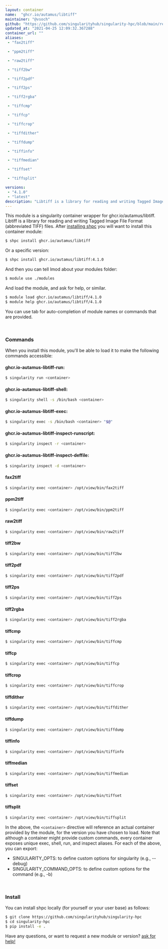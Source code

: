 ```yaml
---
layout: container
name:  "ghcr.io/autamus/libtiff"
maintainer: "@vsoch"
github: "https://github.com/singularityhub/singularity-hpc/blob/main/registry/ghcr.io/autamus/libtiff/container.yaml"
updated_at: "2021-04-25 12:09:32.367288"
container_url: ""
aliases:
 - "fax2tiff"

 - "ppm2tiff"

 - "raw2tiff"

 - "tiff2bw"

 - "tiff2pdf"

 - "tiff2ps"

 - "tiff2rgba"

 - "tiffcmp"

 - "tiffcp"

 - "tiffcrop"

 - "tiffdither"

 - "tiffdump"

 - "tiffinfo"

 - "tiffmedian"

 - "tiffset"

 - "tiffsplit"

versions:
 - "4.1.0"
 - "latest"
description: "Libtiff is a library for reading and writing Tagged Image File Format (abbreviated TIFF) files."
---
```


This module is a singularity container wrapper for ghcr.io/autamus/libtiff.
Libtiff is a library for reading and writing Tagged Image File Format (abbreviated TIFF) files.
After [installing shpc](#install) you will want to install this container module:

```bash
$ shpc install ghcr.io/autamus/libtiff
```

Or a specific version:

```bash
$ shpc install ghcr.io/autamus/libtiff:4.1.0
```

And then you can tell lmod about your modules folder:

```bash
$ module use ./modules
```

And load the module, and ask for help, or similar.

```bash
$ module load ghcr.io/autamus/libtiff/4.1.0
$ module help ghcr.io/autamus/libtiff/4.1.0
```

You can use tab for auto-completion of module names or commands that are provided.

<br>

### Commands

When you install this module, you'll be able to load it to make the following commands accessible:

#### ghcr.io-autamus-libtiff-run:

```bash
$ singularity run <container>
```

#### ghcr.io-autamus-libtiff-shell:

```bash
$ singularity shell -s /bin/bash <container>
```

#### ghcr.io-autamus-libtiff-exec:

```bash
$ singularity exec -s /bin/bash <container> "$@"
```

#### ghcr.io-autamus-libtiff-inspect-runscript:

```bash
$ singularity inspect -r <container>
```

#### ghcr.io-autamus-libtiff-inspect-deffile:

```bash
$ singularity inspect -d <container>
```


#### fax2tiff
       
```bash
$ singularity exec <container> /opt/view/bin/fax2tiff
```


#### ppm2tiff
       
```bash
$ singularity exec <container> /opt/view/bin/ppm2tiff
```


#### raw2tiff
       
```bash
$ singularity exec <container> /opt/view/bin/raw2tiff
```


#### tiff2bw
       
```bash
$ singularity exec <container> /opt/view/bin/tiff2bw
```


#### tiff2pdf
       
```bash
$ singularity exec <container> /opt/view/bin/tiff2pdf
```


#### tiff2ps
       
```bash
$ singularity exec <container> /opt/view/bin/tiff2ps
```


#### tiff2rgba
       
```bash
$ singularity exec <container> /opt/view/bin/tiff2rgba
```


#### tiffcmp
       
```bash
$ singularity exec <container> /opt/view/bin/tiffcmp
```


#### tiffcp
       
```bash
$ singularity exec <container> /opt/view/bin/tiffcp
```


#### tiffcrop
       
```bash
$ singularity exec <container> /opt/view/bin/tiffcrop
```


#### tiffdither
       
```bash
$ singularity exec <container> /opt/view/bin/tiffdither
```


#### tiffdump
       
```bash
$ singularity exec <container> /opt/view/bin/tiffdump
```


#### tiffinfo
       
```bash
$ singularity exec <container> /opt/view/bin/tiffinfo
```


#### tiffmedian
       
```bash
$ singularity exec <container> /opt/view/bin/tiffmedian
```


#### tiffset
       
```bash
$ singularity exec <container> /opt/view/bin/tiffset
```


#### tiffsplit
       
```bash
$ singularity exec <container> /opt/view/bin/tiffsplit
```



In the above, the `<container>` directive will reference an actual container provided
by the module, for the version you have chosen to load. Note that although a container
might provide custom commands, every container exposes unique exec, shell, run, and
inspect aliases. For each of the above, you can export:

 - SINGULARITY_OPTS: to define custom options for singularity (e.g., --debug)
 - SINGULARITY_COMMAND_OPTS: to define custom options for the command (e.g., -b)

<br>
  
### Install

You can install shpc locally (for yourself or your user base) as follows:

```bash
$ git clone https://github.com/singularityhub/singularity-hpc
$ cd singularity-hpc
$ pip install -e .
```

Have any questions, or want to request a new module or version? [ask for help!](https://github.com/singularityhub/singularity-hpc/issues)